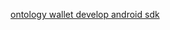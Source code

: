 [ontology wallet develop android sdk](https://github.com/ontio/documentation/blob/master/walletDevDocs/ontology_wallet_dev_android_en.md) 
